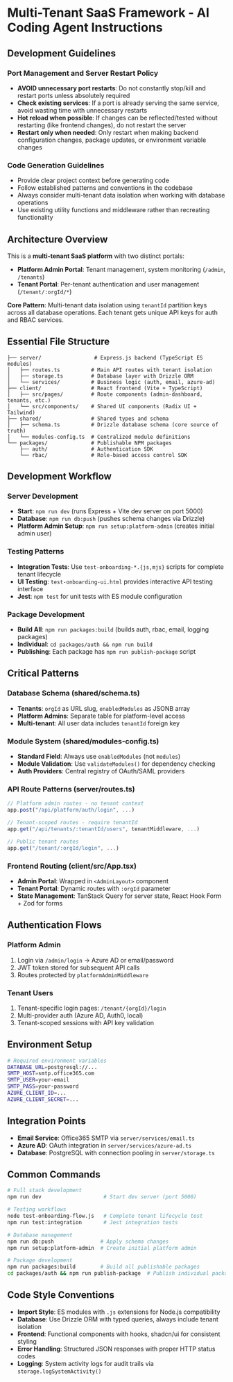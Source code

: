 # Multi-Tenant SaaS Framework - AI Coding Agent Instructions

## Development Guidelines

### Port Management and Server Restart Policy

- **AVOID unnecessary port restarts**: Do not constantly stop/kill and restart
  ports unless absolutely required
- **Check existing services**: If a port is already serving the same service,
  avoid wasting time with unnecessary restarts
- **Hot reload when possible**: If changes can be reflected/tested without
  restarting (like frontend changes), do not restart the server
- **Restart only when needed**: Only restart when making backend configuration
  changes, package updates, or environment variable changes

### Code Generation Guidelines

- Provide clear project context before generating code
- Follow established patterns and conventions in the codebase
- Always consider multi-tenant data isolation when working with database
  operations
- Use existing utility functions and middleware rather than recreating
  functionality

## Architecture Overview

This is a **multi-tenant SaaS platform** with two distinct portals:

- **Platform Admin Portal**: Tenant management, system monitoring (`/admin`,
  `/tenants`)
- **Tenant Portal**: Per-tenant authentication and user management
  (`/tenant/:orgId/*`)

**Core Pattern**: Multi-tenant data isolation using `tenantId` partition keys
across all database operations. Each tenant gets unique API keys for auth and
RBAC services.

## Essential File Structure

```
├── server/                 # Express.js backend (TypeScript ES modules)
│   ├── routes.ts          # Main API routes with tenant isolation
│   ├── storage.ts         # Database layer with Drizzle ORM
│   └── services/          # Business logic (auth, email, azure-ad)
├── client/                # React frontend (Vite + TypeScript)
│   ├── src/pages/         # Route components (admin-dashboard, tenants, etc.)
│   └── src/components/    # Shared UI components (Radix UI + Tailwind)
├── shared/                # Shared types and schema
│   ├── schema.ts          # Drizzle database schema (core source of truth)
│   └── modules-config.ts  # Centralized module definitions
└── packages/              # Publishable NPM packages
    ├── auth/              # Authentication SDK
    └── rbac/              # Role-based access control SDK
```

## Development Workflow

### Server Development

- **Start**: `npm run dev` (runs Express + Vite dev server on port 5000)
- **Database**: `npm run db:push` (pushes schema changes via Drizzle)
- **Platform Admin Setup**: `npm run setup:platform-admin` (creates initial
  admin user)

### Testing Patterns

- **Integration Tests**: Use `test-onboarding-*.{js,mjs}` scripts for complete
  tenant lifecycle
- **UI Testing**: `test-onboarding-ui.html` provides interactive API testing
  interface
- **Jest**: `npm test` for unit tests with ES module configuration

### Package Development

- **Build All**: `npm run packages:build` (builds auth, rbac, email, logging
  packages)
- **Individual**: `cd packages/auth && npm run build`
- **Publishing**: Each package has `npm run publish-package` script

## Critical Patterns

### Database Schema (shared/schema.ts)

- **Tenants**: `orgId` as URL slug, `enabledModules` as JSONB array
- **Platform Admins**: Separate table for platform-level access
- **Multi-tenant**: All user data includes `tenantId` foreign key

### Module System (shared/modules-config.ts)

- **Standard Field**: Always use `enabledModules` (not `modules`)
- **Module Validation**: Use `validateModules()` for dependency checking
- **Auth Providers**: Central registry of OAuth/SAML providers

### API Route Patterns (server/routes.ts)

```typescript
// Platform admin routes - no tenant context
app.post("/api/platform/auth/login", ...)

// Tenant-scoped routes - require tenantId
app.get("/api/tenants/:tenantId/users", tenantMiddleware, ...)

// Public tenant routes
app.get("/tenant/:orgId/login", ...)
```

### Frontend Routing (client/src/App.tsx)

- **Admin Portal**: Wrapped in `<AdminLayout>` component
- **Tenant Portal**: Dynamic routes with `:orgId` parameter
- **State Management**: TanStack Query for server state, React Hook Form + Zod
  for forms

## Authentication Flows

### Platform Admin

1. Login via `/admin/login` → Azure AD or email/password
2. JWT token stored for subsequent API calls
3. Routes protected by `platformAdminMiddleware`

### Tenant Users

1. Tenant-specific login pages: `/tenant/{orgId}/login`
2. Multi-provider auth (Azure AD, Auth0, local)
3. Tenant-scoped sessions with API key validation

## Environment Setup

```bash
# Required environment variables
DATABASE_URL=postgresql://...
SMTP_HOST=smtp.office365.com
SMTP_USER=your-email
SMTP_PASS=your-password
AZURE_CLIENT_ID=...
AZURE_CLIENT_SECRET=...
```

## Integration Points

- **Email Service**: Office365 SMTP via `server/services/email.ts`
- **Azure AD**: OAuth integration in `server/services/azure-ad.ts`
- **Database**: PostgreSQL with connection pooling in `server/storage.ts`

## Common Commands

```bash
# Full stack development
npm run dev                    # Start dev server (port 5000)

# Testing workflows
node test-onboarding-flow.js   # Complete tenant lifecycle test
npm run test:integration       # Jest integration tests

# Database management
npm run db:push               # Apply schema changes
npm run setup:platform-admin  # Create initial platform admin

# Package development
npm run packages:build        # Build all publishable packages
cd packages/auth && npm run publish-package  # Publish individual package
```

## Code Style Conventions

- **Import Style**: ES modules with `.js` extensions for Node.js compatibility
- **Database**: Use Drizzle ORM with typed queries, always include tenant
  isolation
- **Frontend**: Functional components with hooks, shadcn/ui for consistent
  styling
- **Error Handling**: Structured JSON responses with proper HTTP status codes
- **Logging**: System activity logs for audit trails via
  `storage.logSystemActivity()`
